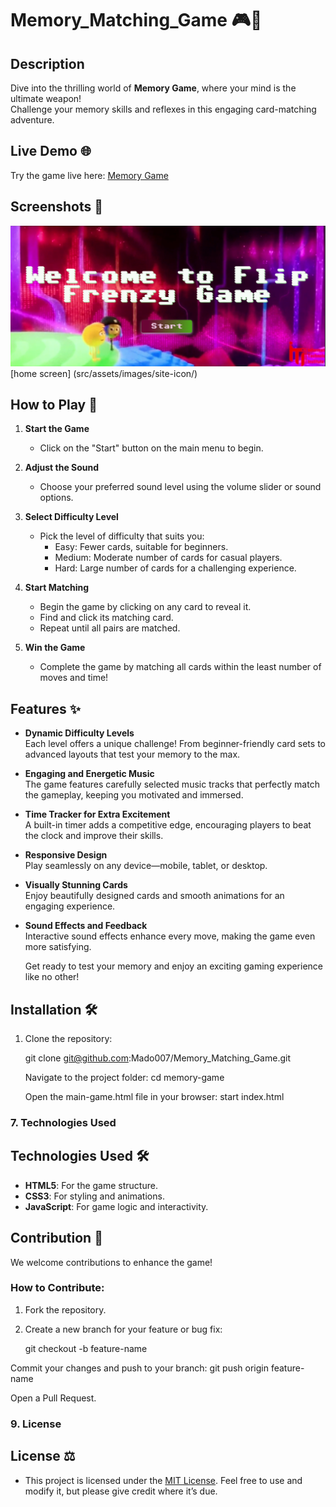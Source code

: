 # Memory_Matching_Game 🎮🧠

## Description
Dive into the thrilling world of **Memory Game**, where your mind is the ultimate weapon!  
Challenge your memory skills and reflexes in this engaging card-matching adventure.

## Live Demo 🌐
Try the game live here: [Memory Game](https://github.com/Mado007/Memory_Matching_Game.git)

## Screenshots 📸
![Game Screenshot](./src/assets/images/site-icon/start%20page.png)
[home screen] (src/assets/images/site-icon/)
## How to Play 🚀

1. **Start the Game**  
   - Click on the "Start" button on the main menu to begin.

2. **Adjust the Sound**  
   - Choose your preferred sound level using the volume slider or sound options.

3. **Select Difficulty Level**  
   - Pick the level of difficulty that suits you:
     - Easy: Fewer cards, suitable for beginners.
     - Medium: Moderate number of cards for casual players.
     - Hard: Large number of cards for a challenging experience.

4. **Start Matching**  
   - Begin the game by clicking on any card to reveal it.  
   - Find and click its matching card.  
   - Repeat until all pairs are matched.  

5. **Win the Game**  
   - Complete the game by matching all cards within the least number of moves and time!

## Features ✨

- **Dynamic Difficulty Levels**  
  Each level offers a unique challenge! From beginner-friendly card sets to advanced layouts that test your memory to the max.

- **Engaging and Energetic Music**  
  The game features carefully selected music tracks that perfectly match the gameplay, keeping you motivated and immersed.

- **Time Tracker for Extra Excitement**  
  A built-in timer adds a competitive edge, encouraging players to beat the clock and improve their skills.

- **Responsive Design**  
  Play seamlessly on any device—mobile, tablet, or desktop.

- **Visually Stunning Cards**  
  Enjoy beautifully designed cards and smooth animations for an engaging experience.

- **Sound Effects and Feedback**  
  Interactive sound effects enhance every move, making the game even more satisfying.

  Get ready to test your memory and enjoy an exciting gaming experience like no other!

## Installation 🛠️

1. Clone the repository:
    
   git clone git@github.com:Mado007/Memory_Matching_Game.git

    Navigate to the project folder:
    cd memory-game

   Open the main-game.html file in your browser:
   start index.html


### **7. Technologies Used**
 
## Technologies Used 🛠️
- **HTML5**: For the game structure.
- **CSS3**: For styling and animations.
- **JavaScript**: For game logic and interactivity.

## Contribution 🤝
We welcome contributions to enhance the game!

### How to Contribute:
1. Fork the repository.
2. Create a new branch for your feature or bug fix:
   
   git checkout -b feature-name

 Commit your changes and push to your branch:
  git push origin feature-name

  Open a Pull Request.


### **9. License** 
## License ⚖️
- This project is licensed under the [MIT License](LICENSE). Feel free to use and modify it, but please give credit where it’s due.